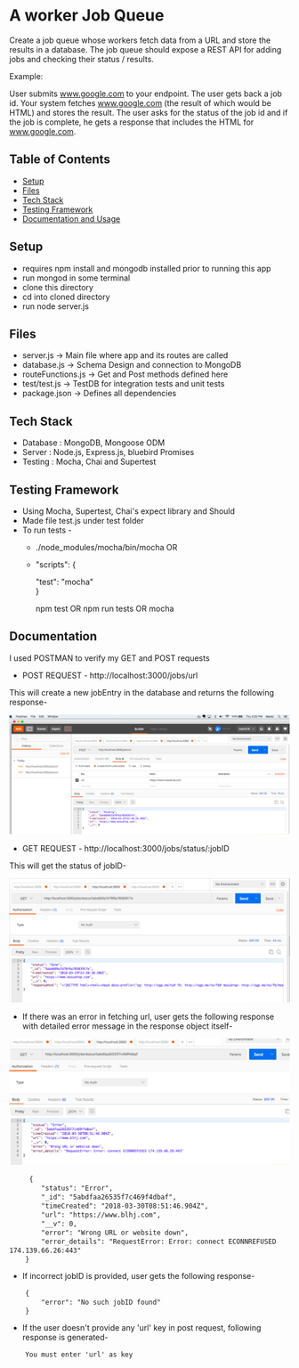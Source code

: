 

# A worker Job Queue 
Create a job queue whose workers fetch data from a URL and store the results in a database. The job queue should expose a REST API for adding jobs and checking their status / results.

Example:

User submits www.google.com to your endpoint. The user gets back a job id. Your system fetches www.google.com (the result of which would be HTML) and stores the result. The user asks for the status of the job id and if the job is complete, he gets a response that includes the HTML for www.google.com.

## Table of Contents
* [Setup](#setup)
* [Files](#files)
* [Tech Stack](#technologiesused)
* [Testing Framework](#testing)
* [Documentation and Usage](#docs)


## <a name="setup"></a>Setup

* requires npm install and mongodb installed prior to running this app
* run mongod in some terminal
* clone this directory 
* cd into cloned directory
* run node server.js

## <a name="files"></a>Files

* server.js -> Main file where app and its routes are called
* database.js -> Schema Design and connection to MongoDB
* routeFunctions.js -> Get and Post methods defined here
* test/test.js -> TestDB for integration tests and unit tests
* package.json -> Defines all dependencies


## <a name="technologiesused"></a>Tech Stack

* Database : MongoDB, Mongoose ODM
* Server : Node.js, Express.js, bluebird Promises
* Testing : Mocha, Chai and Supertest

## <a name="testing"></a>Testing Framework

* Using Mocha, Supertest, Chai's expect library and Should
* Made file test.js under test folder 
* To run tests - 
    - ./node_modules/mocha/bin/mocha    OR
    - "scripts": {

        "test": "mocha"         
        }

      npm test OR npm run tests  OR mocha


## <a name="docs"></a>Documentation

 I used POSTMAN to verify my GET and POST requests

* POST REQUEST - http://localhost:3000/jobs/url

 This will create a new jobEntry in the database and returns the following response-

![POST Request](./Screenshots/Pending.png) 


* GET REQUEST - http://localhost:3000/jobs/status/:jobID

 This will get the status of jobID- 

![GET Request](./Screenshots/Done.png)


* If there was an error in fetching url, user gets the following response with detailed error message in the response object itself-

![GET Request](./Screenshots/Error.png)
```
     {
        "status": "Error",
        "_id": "5abdfaa26535f7c469f4dbaf",
        "timeCreated": "2018-03-30T08:51:46.904Z",
        "url": "https://www.blhj.com",
        "__v": 0,
        "error": "Wrong URL or website down",
        "error_details": "RequestError: Error: connect ECONNREFUSED 174.139.66.26:443"
    }
```

* If incorrect jobID is provided, user gets the following response-
```
    {
        "error": "No such jobID found"
    }
```

* If the user doesn't provide any 'url' key in post request, following response is generated-

```
    You must enter 'url' as key

```
